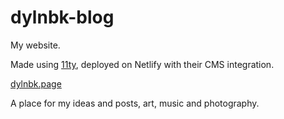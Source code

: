 # dylnbk-blog

My website.

Made using [11ty](https://github.com/11ty/eleventy), deployed on Netlify with their CMS integration.

[dylnbk.page](https://www.dylnbk.page)

A place for my ideas and posts, art, music and photography.
